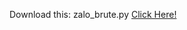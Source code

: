 Download this:
zalo_brute.py
[Click Here!](https://github.com/HHuyer/hhuyer.github.io/blob/main/zalo_brute.py)
